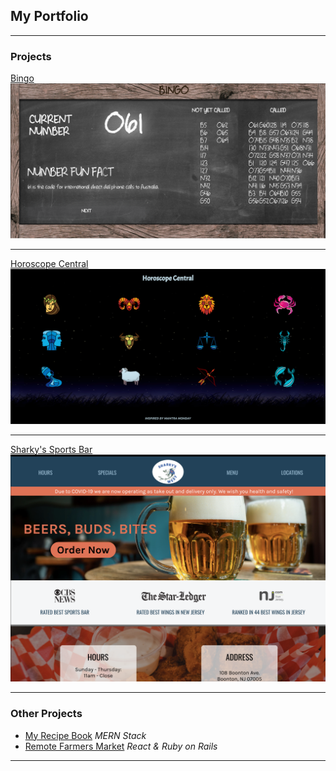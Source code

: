 ## My Portfolio

---

### Projects

[Bingo](http://awesome-bingo.surge.sh/)
<img src="images/Bingo.png?raw=true"/>

---
[Horoscope Central](https://horoscope-central.netlify.com/)
<img src="images/Horoscope_homepage.png?raw=true"/>

---
[Sharky's Sports Bar](https://sharkysnj.netlify.app/)
<img src="images/Sharkys.png?raw=true"/>

---

### Other Projects

- [My Recipe Book](http://my-recipebook.surge.sh/) _MERN Stack_
- [Remote Farmers Market](http://rfmgvill.surge.sh/) _React & Ruby on Rails_

---
